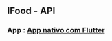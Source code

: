 ## IFood - API

### App : <a href="https://github.com/rafaelcarvalhocaetano/IFood">App nativo com Flutter</a>
